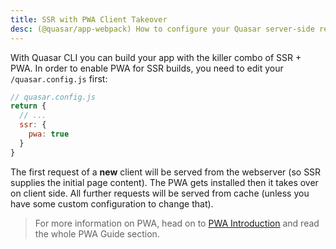 ```yaml
---
title: SSR with PWA Client Takeover
desc: (@quasar/app-webpack) How to configure your Quasar server-side rendered app to become a Progressive Web App on the client side.
---
```

With Quasar CLI you can build your app with the killer combo of SSR + PWA. In order to enable PWA for SSR builds, you need to edit your `/quasar.config.js` first:

```js
// quasar.config.js
return {
  // ...
  ssr: {
    pwa: true
  }
}
```

The first request of a **new** client will be served from the webserver (so SSR supplies the initial page content). The PWA gets installed then it takes over on client side. All further requests will be served from cache (unless you have some custom configuration to change that).

> For more information on PWA, head on to [PWA Introduction](/quasar-cli-webpack/developing-pwa/introduction) and read the whole PWA Guide section.
